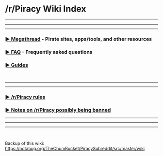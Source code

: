 # /r/Piracy Wiki Index



---

---

---



### [► Megathread](https://www.reddit.com/r/Piracy/wiki/megathread) - Pirate sites, apps/tools, and other resources



### [► FAQ](https://www.reddit.com/r/piracy/wiki/faq) - Frequently asked questions



### [► Guides](https://www.reddit.com/r/piracy/wiki/guides)



&nbsp;



---



---



### [► /r/Piracy rules](https://www.reddit.com/r/Piracy/wiki/piracy_rules)



### [► Notes on /r/Piracy possibly being banned](https://www.reddit.com/r/piracy/wiki/subfaq)



---

---

---



&nbsp;



Backup of this wiki: https://notabug.org/TheChumBucket/PiracySubreddit/src/master/wiki





&nbsp;



&nbsp;
